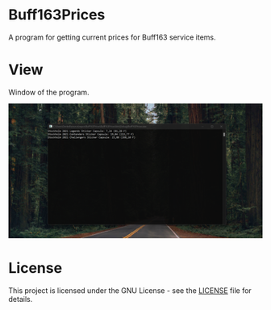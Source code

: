 # Buff163Prices
A program for getting current prices for Buff163 service items.

# View
Window of the program.

![alt text](https://raw.githubusercontent.com/DeniedAccessLife/Buff163Prices/master/viev.png)

# License
This project is licensed under the GNU License - see the [LICENSE](LICENSE) file for details.
